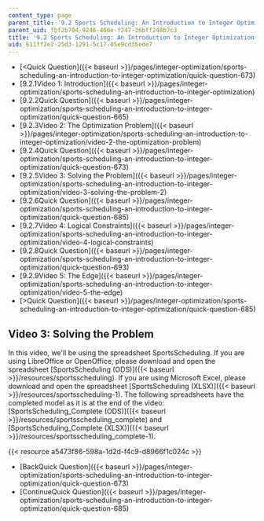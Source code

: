 ```yaml
---
content_type: page
parent_title: '9.2 Sports Scheduling: An Introduction to Integer Optimization '
parent_uid: fbf2b704-9246-466e-f247-36bff248b7c3
title: '9.2 Sports Scheduling: An Introduction to Integer Optimization '
uid: 611ff2e2-25d3-1291-5c17-05e9cd35ede7
---
```


*   [\<Quick Question]({{< baseurl >}}/pages/integer-optimization/sports-scheduling-an-introduction-to-integer-optimization/quick-question-673)
*   [9.2.1Video 1: Introduction]({{< baseurl >}}/pages/integer-optimization/sports-scheduling-an-introduction-to-integer-optimization)
*   [9.2.2Quick Question]({{< baseurl >}}/pages/integer-optimization/sports-scheduling-an-introduction-to-integer-optimization/quick-question-665)
*   [9.2.3Video 2: The Optimization Problem]({{< baseurl >}}/pages/integer-optimization/sports-scheduling-an-introduction-to-integer-optimization/video-2-the-optimization-problem)
*   [9.2.4Quick Question]({{< baseurl >}}/pages/integer-optimization/sports-scheduling-an-introduction-to-integer-optimization/quick-question-673)
*   [9.2.5Video 3: Solving the Problem]({{< baseurl >}}/pages/integer-optimization/sports-scheduling-an-introduction-to-integer-optimization/video-3-solving-the-problem-2)
*   [9.2.6Quick Question]({{< baseurl >}}/pages/integer-optimization/sports-scheduling-an-introduction-to-integer-optimization/quick-question-685)
*   [9.2.7Video 4: Logical Constraints]({{< baseurl >}}/pages/integer-optimization/sports-scheduling-an-introduction-to-integer-optimization/video-4-logical-constraints)
*   [9.2.8Quick Question]({{< baseurl >}}/pages/integer-optimization/sports-scheduling-an-introduction-to-integer-optimization/quick-question-693)
*   [9.2.9Video 5: The Edge]({{< baseurl >}}/pages/integer-optimization/sports-scheduling-an-introduction-to-integer-optimization/video-5-the-edge)
*   [\>Quick Question]({{< baseurl >}}/pages/integer-optimization/sports-scheduling-an-introduction-to-integer-optimization/quick-question-685)

Video 3: Solving the Problem
----------------------------

In this video, we'll be using the spreadsheet SportsScheduling. If you are using LibreOffice or OpenOffice, please download and open the spreadsheet [SportsScheduling (ODS)]({{< baseurl >}}/resources/sportsscheduling). If you are using Microsoft Excel, please download and open the spreadsheet [SportsScheduling (XLSX)]({{< baseurl >}}/resources/sportsscheduling-1). The following spreadsheets have the completed model as it is at the end of the video: [SportsScheduling\_Complete (ODS)]({{< baseurl >}}/resources/sportsscheduling_complete) and [SportsScheduling\_Complete (XLSX)]({{< baseurl >}}/resources/sportsscheduling_complete-1).

{{< resource a5473f86-598a-1d2d-f4c9-d8966f1c024c >}}

*   [BackQuick Question]({{< baseurl >}}/pages/integer-optimization/sports-scheduling-an-introduction-to-integer-optimization/quick-question-673)
*   [ContinueQuick Question]({{< baseurl >}}/pages/integer-optimization/sports-scheduling-an-introduction-to-integer-optimization/quick-question-685)
